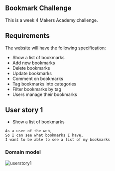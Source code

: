 ## Bookmark Challenge

This is a week 4 Makers Academy challenge.

## Requirements

The website will have the following specification:

- Show a list of bookmarks
- Add new bookmarks
- Delete bookmarks
- Update bookmarks
- Comment on bookmarks
- Tag bookmarks into categories
- Filter bookmarks by tag
- Users manage their bookmarks

## User story 1

- Show a list of bookmarks

```
As a user of the web,
So I can see what bookmarks I have,
I want to be able to see a list of my bookmarks
```

### Domain model

![userstory1](https://user-images.githubusercontent.com/45539085/54928186-7359a480-4f0b-11e9-9785-bdf71c4ba9e5.png)
